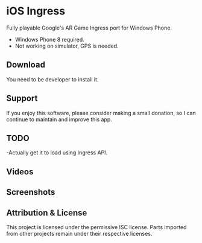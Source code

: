 iOS Ingress
===========

Fully playable Google's AR Game Ingress port for Windows Phone.

- Windows Phone 8 required.
- Not working on simulator, GPS is needed.

Download
--------

You need to be developer to install it.



Support
-------

If you enjoy this software, please consider making a small donation, so I can continue to maintain and improve this app.


TODO
----

-Actually get it to load using Ingress API.

Videos
------

Screenshots
-----------



Attribution & License
---------------------

This project is licensed under the permissive ISC license. Parts imported from other projects remain under their respective licenses.
